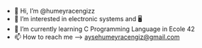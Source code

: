 - 👋 Hi, I’m @humeyracengizz
- 👀 I’m interested in electronic systems and 🖥
- 🌱 I’m currently learning C Programming Language in Ecole 42
- 📫 How to reach me --> aysehumeyracengiz@gmail.com          
